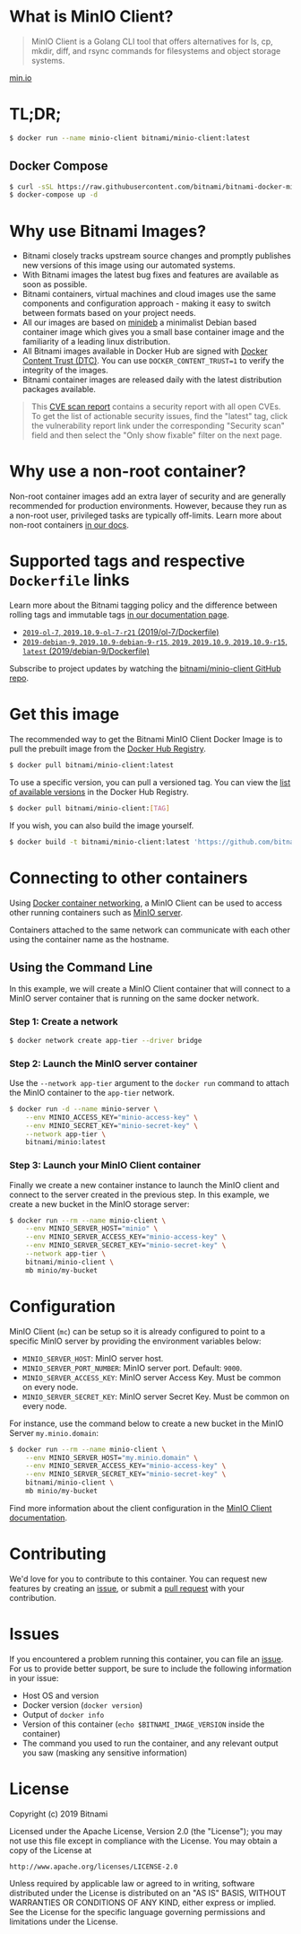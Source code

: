 # What is MinIO Client?

> MinIO Client is a Golang CLI tool that offers alternatives for ls, cp, mkdir, diff, and rsync commands for filesystems and object storage systems.

[min.io](https://min.io/)

# TL;DR;

```bash
$ docker run --name minio-client bitnami/minio-client:latest
```

## Docker Compose

```bash
$ curl -sSL https://raw.githubusercontent.com/bitnami/bitnami-docker-minio-client/master/docker-compose.yml > docker-compose.yml
$ docker-compose up -d
```

# Why use Bitnami Images?

* Bitnami closely tracks upstream source changes and promptly publishes new versions of this image using our automated systems.
* With Bitnami images the latest bug fixes and features are available as soon as possible.
* Bitnami containers, virtual machines and cloud images use the same components and configuration approach - making it easy to switch between formats based on your project needs.
* All our images are based on [minideb](https://github.com/bitnami/minideb) a minimalist Debian based container image which gives you a small base container image and the familiarity of a leading linux distribution.
* All Bitnami images available in Docker Hub are signed with [Docker Content Trust (DTC)](https://docs.docker.com/engine/security/trust/content_trust/). You can use `DOCKER_CONTENT_TRUST=1` to verify the integrity of the images.
* Bitnami container images are released daily with the latest distribution packages available.

> This [CVE scan report](https://quay.io/repository/bitnami/minio-client?tab=tags) contains a security report with all open CVEs. To get the list of actionable security issues, find the "latest" tag, click the vulnerability report link under the corresponding "Security scan" field and then select the "Only show fixable" filter on the next page.

# Why use a non-root container?

Non-root container images add an extra layer of security and are generally recommended for production environments. However, because they run as a non-root user, privileged tasks are typically off-limits. Learn more about non-root containers [in our docs](https://docs.bitnami.com/containers/how-to/work-with-non-root-containers/).

# Supported tags and respective `Dockerfile` links

Learn more about the Bitnami tagging policy and the difference between rolling tags and immutable tags [in our documentation page](https://docs.bitnami.com/containers/how-to/understand-rolling-tags-containers/).


* [`2019-ol-7`, `2019.10.9-ol-7-r21` (2019/ol-7/Dockerfile)](https://github.com/bitnami/bitnami-docker-minio/blob/2019.10.9-ol-7-r21/2019/ol-7/Dockerfile)
* [`2019-debian-9`, `2019.10.9-debian-9-r15`, `2019`, `2019.10.9`, `2019.10.9-r15`, `latest` (2019/debian-9/Dockerfile)](https://github.com/bitnami/bitnami-docker-minio/blob/2019.10.9-debian-9-r15/2019/debian-9/Dockerfile)

Subscribe to project updates by watching the [bitnami/minio-client GitHub repo](https://github.com/bitnami/bitnami-docker-minio-client).

# Get this image

The recommended way to get the Bitnami MinIO Client Docker Image is to pull the prebuilt image from the [Docker Hub Registry](https://hub.docker.com/r/bitnami/minio-client).

```bash
$ docker pull bitnami/minio-client:latest
```

To use a specific version, you can pull a versioned tag. You can view the [list of available versions](https://hub.docker.com/r/bitnami/minio-client/tags/) in the Docker Hub Registry.

```bash
$ docker pull bitnami/minio-client:[TAG]
```

If you wish, you can also build the image yourself.

```bash
$ docker build -t bitnami/minio-client:latest 'https://github.com/bitnami/bitnami-docker-minio-client.git#master:2019/debian-9'
```

# Connecting to other containers

Using [Docker container networking](https://docs.docker.com/engine/userguide/networking/), a MinIO Client can be used to access other running containers such as [MinIO server](https://github.com/bitnami/bitnami-docker-minio).

Containers attached to the same network can communicate with each other using the container name as the hostname.

## Using the Command Line

In this example, we will create a MinIO Client container that will connect to a MinIO server container that is running on the same docker network.

### Step 1: Create a network

```bash
$ docker network create app-tier --driver bridge
```

### Step 2: Launch the MinIO server container

Use the `--network app-tier` argument to the `docker run` command to attach the MinIO container to the `app-tier` network.

```bash
$ docker run -d --name minio-server \
    --env MINIO_ACCESS_KEY="minio-access-key" \
    --env MINIO_SECRET_KEY="minio-secret-key" \
    --network app-tier \
    bitnami/minio:latest
```

### Step 3: Launch your MinIO Client container

Finally we create a new container instance to launch the MinIO client and connect to the server created in the previous step. In this example, we create a new bucket in the MinIO storage server:

```bash
$ docker run --rm --name minio-client \
    --env MINIO_SERVER_HOST="minio" \
    --env MINIO_SERVER_ACCESS_KEY="minio-access-key" \
    --env MINIO_SERVER_SECRET_KEY="minio-secret-key" \
    --network app-tier \
    bitnami/minio-client \
    mb minio/my-bucket
```

# Configuration

MinIO Client (`mc`) can be setup so it is already configured to point to a specific MinIO server by providing the environment variables below:

- `MINIO_SERVER_HOST`: MinIO server host.
- `MINIO_SERVER_PORT_NUMBER`: MinIO server port. Default: `9000`.
- `MINIO_SERVER_ACCESS_KEY`: MinIO server Access Key. Must be common on every node.
- `MINIO_SERVER_SECRET_KEY`: MinIO server Secret Key. Must be common on every node.

For instance, use the command below to create a new bucket in the MinIO Server `my.minio.domain`:

```bash
$ docker run --rm --name minio-client \
    --env MINIO_SERVER_HOST="my.minio.domain" \
    --env MINIO_SERVER_ACCESS_KEY="minio-access-key" \
    --env MINIO_SERVER_SECRET_KEY="minio-secret-key" \
    bitnami/minio-client \
    mb minio/my-bucket
```

Find more information about the client configuration in the [MinIO Client documentation](https://docs.min.io/docs/minio-admin-complete-guide.html).

# Contributing

We'd love for you to contribute to this container. You can request new features by creating an [issue](https://github.com/bitnami/bitnami-docker-minio-client/issues), or submit a [pull request](https://github.com/bitnami/bitnami-docker-minio-client/pulls) with your contribution.

# Issues

If you encountered a problem running this container, you can file an [issue](https://github.com/bitnami/bitnami-docker-minio-client/issues). For us to provide better support, be sure to include the following information in your issue:

- Host OS and version
- Docker version (`docker version`)
- Output of `docker info`
- Version of this container (`echo $BITNAMI_IMAGE_VERSION` inside the container)
- The command you used to run the container, and any relevant output you saw (masking any sensitive information)

# License

Copyright (c) 2019 Bitnami

Licensed under the Apache License, Version 2.0 (the "License");
you may not use this file except in compliance with the License.
You may obtain a copy of the License at

    http://www.apache.org/licenses/LICENSE-2.0

Unless required by applicable law or agreed to in writing, software
distributed under the License is distributed on an "AS IS" BASIS,
WITHOUT WARRANTIES OR CONDITIONS OF ANY KIND, either express or implied.
See the License for the specific language governing permissions and
limitations under the License.
